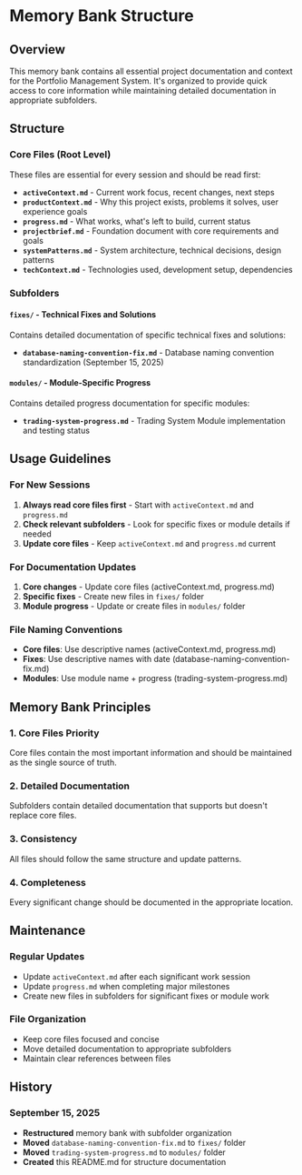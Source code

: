 # Memory Bank Structure

## Overview
This memory bank contains all essential project documentation and context for the Portfolio Management System. It's organized to provide quick access to core information while maintaining detailed documentation in appropriate subfolders.

## Structure

### Core Files (Root Level)
These files are essential for every session and should be read first:

- **`activeContext.md`** - Current work focus, recent changes, next steps
- **`productContext.md`** - Why this project exists, problems it solves, user experience goals
- **`progress.md`** - What works, what's left to build, current status
- **`projectbrief.md`** - Foundation document with core requirements and goals
- **`systemPatterns.md`** - System architecture, technical decisions, design patterns
- **`techContext.md`** - Technologies used, development setup, dependencies

### Subfolders

#### `fixes/` - Technical Fixes and Solutions
Contains detailed documentation of specific technical fixes and solutions:

- **`database-naming-convention-fix.md`** - Database naming convention standardization (September 15, 2025)

#### `modules/` - Module-Specific Progress
Contains detailed progress documentation for specific modules:

- **`trading-system-progress.md`** - Trading System Module implementation and testing status

## Usage Guidelines

### For New Sessions
1. **Always read core files first** - Start with `activeContext.md` and `progress.md`
2. **Check relevant subfolders** - Look for specific fixes or module details if needed
3. **Update core files** - Keep `activeContext.md` and `progress.md` current

### For Documentation Updates
1. **Core changes** - Update core files (activeContext.md, progress.md)
2. **Specific fixes** - Create new files in `fixes/` folder
3. **Module progress** - Update or create files in `modules/` folder

### File Naming Conventions
- **Core files**: Use descriptive names (activeContext.md, progress.md)
- **Fixes**: Use descriptive names with date (database-naming-convention-fix.md)
- **Modules**: Use module name + progress (trading-system-progress.md)

## Memory Bank Principles

### 1. Core Files Priority
Core files contain the most important information and should be maintained as the single source of truth.

### 2. Detailed Documentation
Subfolders contain detailed documentation that supports but doesn't replace core files.

### 3. Consistency
All files should follow the same structure and update patterns.

### 4. Completeness
Every significant change should be documented in the appropriate location.

## Maintenance

### Regular Updates
- Update `activeContext.md` after each significant work session
- Update `progress.md` when completing major milestones
- Create new files in subfolders for significant fixes or module work

### File Organization
- Keep core files focused and concise
- Move detailed documentation to appropriate subfolders
- Maintain clear references between files

## History

### September 15, 2025
- **Restructured** memory bank with subfolder organization
- **Moved** `database-naming-convention-fix.md` to `fixes/` folder
- **Moved** `trading-system-progress.md` to `modules/` folder
- **Created** this README.md for structure documentation
